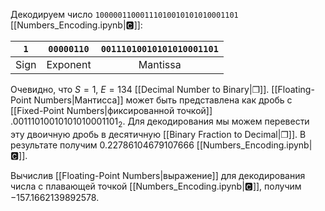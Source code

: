 
Декодируем число `10000011000111010010101010001101` [[Numbers_Encoding.ipynb|🅲]]:

| `1`  | `00000110` | `00111010010101010001101` |
| :--: | :------: | :--------------------: |
| Sign | Exponent | Mantissa               |

Очевидно, что $S =1$, $E = 134$ [[Decimal Number to Binary|❐]]. [[Floating-Point Numbers|Мантисса]] может быть представлена как дробь с [[Fixed-Point Numbers|фиксированной точкой]] $.00111010010101010001101_2$. Для декодирования мы можем перевести эту двоичную дробь в десятичную [[Binary Fraction to Decimal|❐]]. В результате получим $0.22786104679107666$ [[Numbers_Encoding.ipynb|🅲]].

Вычислив [[Floating-Point Numbers|выражение]] для декодирования числа с плавающей точкой [[Numbers_Encoding.ipynb|🅲]], получим $-157.1662139892578$.




